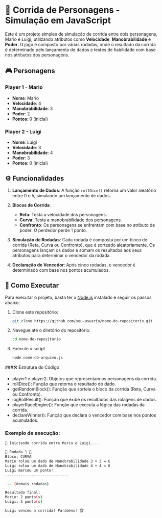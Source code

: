 # 🚗 Corrida de Personagens - Simulação em JavaScript

Este é um projeto simples de simulação de corrida entre dois personagens, Mario e Luigi, utilizando atributos como **Velocidade**, **Manobrabilidade** e **Poder**. O jogo é composto por várias rodadas, onde o resultado da corrida é determinado pelo lançamento de dados e testes de habilidade com base nos atributos dos personagens.

## 🎮 Personagens

### Player 1 - Mario
- **Nome**: Mario
- **Velocidade**: 4
- **Manobrabilidade**: 3
- **Poder**: 2
- **Pontos**: 0 (inicial)

### Player 2 - Luigi
- **Nome**: Luigi
- **Velocidade**: 3
- **Manobrabilidade**: 4
- **Poder**: 3
- **Pontos**: 0 (inicial)

## ⚙️ Funcionalidades

1. **Lançamento de Dados**: A função `rollDice()` retorna um valor aleatório entre 0 e 5, simulando um lançamento de dados.
   
2. **Blocos de Corrida**:
   - **Reta**: Testa a velocidade dos personagens.
   - **Curva**: Testa a manobrabilidade dos personagens.
   - **Confronto**: Os personagens se enfrentam com base no atributo de poder. O perdedor perde 1 ponto.

3. **Simulação de Rodadas**: Cada rodada é composta por um bloco de corrida (Reta, Curva ou Confronto), que é sorteado aleatoriamente. Os personagens lançam os dados e somam os resultados aos seus atributos para determinar o vencedor da rodada.

4. **Declaração do Vencedor**: Após cinco rodadas, o vencedor é determinado com base nos pontos acumulados.

## 🚀 Como Executar

Para executar o projeto, basta ter o [Node.js](https://nodejs.org/) instalado e seguir os passos abaixo:

1. Clone este repositório:
   ```bash
   git clone https://github.com/seu-usuario/nome-do-repositorio.git

2. Navegue até o diretório do repositório:
   ```bash
   cd nome-do-repositorio

3. Execute o script
   ```bash
   node nome-do-arquivo.js

###🛠️ Estrutura do Código
  - player1 e player2: Objetos que representam os personagens da corrida.
  - rollDice(): Função que retorna o resultado do dado.
  - getRandomBlock(): Função que sorteia o bloco da corrida (Reta, Curva ou Confronto).
  - logRollResult(): Função que exibe os resultados das rolagens de dados.
  - playerRaceEngine(): Função que executa a lógica das rodadas da corrida.
  - declareWinner(): Função que declara o vencedor com base nos pontos acumulados.

### Exemplo de execução:
```bash
🏁 Iniciando corrida entre Mario e Luigi....

🎲 Rodada 1 🎲
Bloco: CURVA
Mario rolou um dado de Manobrabilidade 3 + 3 = 6
Luigi rolou um dado de Manobrabilidade 4 + 4 = 8
Luigi marcou um ponto!
-----------------------------

... (demais rodadas)

Resultado final:
Mario: 2 ponto(s)
Luigi: 3 ponto(s)

Luigi venceu a corrida! Parabéns! 🏆
